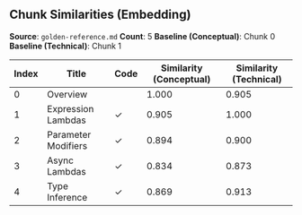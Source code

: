 ## Chunk Similarities (Embedding)

**Source**: `golden-reference.md`
**Count**: 5
**Baseline (Conceptual)**: Chunk 0
**Baseline (Technical)**: Chunk 1

| Index | Title | Code | Similarity (Conceptual) | Similarity (Technical) |
|-------|-------|------|-------------------------|------------------------|
| 0 | Overview |  | 1.000 | 0.905 |
| 1 | Expression Lambdas | ✓ | 0.905 | 1.000 |
| 2 | Parameter Modifiers | ✓ | 0.894 | 0.900 |
| 3 | Async Lambdas | ✓ | 0.834 | 0.873 |
| 4 | Type Inference | ✓ | 0.869 | 0.913 |

